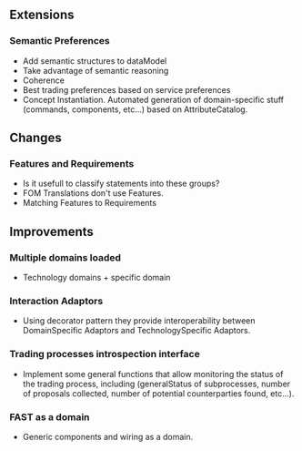 ## Extensions ##

### Semantic Preferences ###
  * Add semantic structures to dataModel
  * Take advantage of semantic reasoning
  * Coherence
  * Best trading preferences based on service preferences
  * Concept Instantiation. Automated generation of domain-specific stuff (commands, components, etc...) based on AttributeCatalog.


## Changes ##

### Features and Requirements ###
  * Is it usefull to classify statements into these groups?
  * FOM Translations don't use Features.
  * Matching Features to Requirements

## Improvements ##

### Multiple domains loaded ###
  * Technology domains + specific domain

### Interaction Adaptors ###
  * Using decorator pattern they provide interoperability between DomainSpecific Adaptors and TechnologySpecific Adaptors.

### Trading processes introspection interface ###
  * Implement some general functions that allow monitoring the status of the trading process, including (generalStatus of subprocesses, number of proposals collected, number of potential counterparties found, etc...).

### FAST as a domain ###
  * Generic components and wiring as a domain.